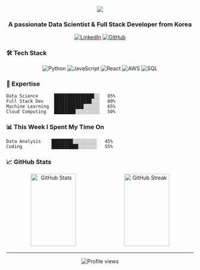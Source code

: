 <div align="center">
  <img src="https://capsule-render.vercel.app/api?type=waving&color=gradient&height=200&section=header&text=DWK601&fontSize=80&fontAlignY=35&animation=twinkling" />
</div>

<h3 align="center">A passionate Data Scientist & Full Stack Developer from Korea</h3>

<div align="center">
  
  [![LinkedIn](https://img.shields.io/badge/LinkedIn-0077B5?style=for-the-badge&logo=linkedin&logoColor=white)](https://www.linkedin.com/in/dwk1/)
  [![GitHub](https://img.shields.io/badge/GitHub-100000?style=for-the-badge&logo=github&logoColor=white)](https://github.com/dwk601)
  
</div>

### 🛠 Tech Stack

<div align="center">
  
  ![Python](https://img.shields.io/badge/Python-14354C?style=for-the-badge&logo=python&logoColor=white)
  ![JavaScript](https://img.shields.io/badge/JavaScript-F7DF1E?style=for-the-badge&logo=javascript&logoColor=black)
  ![React](https://img.shields.io/badge/React-20232A?style=for-the-badge&logo=react&logoColor=61DAFB)
  ![AWS](https://img.shields.io/badge/AWS-232F3E?style=for-the-badge&logo=amazon-aws&logoColor=white)
  ![SQL](https://img.shields.io/badge/SQL-4479A1?style=for-the-badge&logo=mysql&logoColor=white)
  
</div>

### 🎯 Expertise
```text
Data Science      ███████████████░░   85%
Full Stack Dev    ██████████████░░░   80%
Machine Learning  ███████████░░░░░░   65%
Cloud Computing   ████████░░░░░░░░░   50%
```

### 📊 This Week I Spent My Time On
```text
Data Analysis    ████████░░░░░░░░░   45%
Coding           ██████████░░░░░░░   55%
```

### 📈 GitHub Stats

<div align="center">
  <img width="49%" height="195px" src="https://github-readme-stats.vercel.app/api?username=dwk601&show_icons=true&theme=tokyonight&hide_border=true&bg_color=0D1117" alt="GitHub Stats" />
  <img width="49%" height="195px" src="https://github-readme-streak-stats.herokuapp.com?user=dwk601&theme=tokyonight&hide_border=true&background=0D1117" alt="GitHub Streak" />
</div>

---

<div align="center">
  <img src="https://komarev.com/ghpvc/?username=dwk601&color=blueviolet&style=for-the-badge" alt="Profile views" />
</div>
